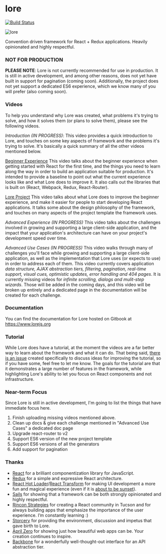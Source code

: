 # lore

[![Build Status][circle-image]][circle-url]

![lore](https://cloud.githubusercontent.com/assets/5898306/13093056/654b5c76-d4c0-11e5-8968-643aae655030.png)


Convention driven framework for React + Redux applications. Heavily opinionated and highly respectful.

### NOT FOR PRODUCTION
**PLEASE NOTE**: Lore is not currently recommended for use in production. It is still in active development, and 
among other reasons, does not yet have built in support for pagination (coming soon). Additionally, the project does not 
yet support a dedicated ES6 experience, which we know many of you will prefer (also coming soon).

### Videos

To help you understand why Lore was created, what problems it's trying to solve, and how it solves them (or plans to 
solve them), please see the following videos.

*Introduction (IN PROGRESS)*:
This video provides a quick introduction to Lore, and touches on some key aspects of framework and the problems it's
trying to solve. It's basically a quick summary of all the other videos mentioned below.

[Beginner Experience](https://drive.google.com/open?id=0B0wmusAX_7BwRXBzVlQ1WXZZa3c)
This video talks about the beginner experience when getting started with React for the first time, and the things you 
need to learn along the way in order to build an application suitable for production. It's intended to provide a baseline
to point out  what the current experience looks like and what Lore does to improve it. It also calls out the libraries 
that is built on (React, Webpack, Redux, React-Router).

[Lore Project](https://drive.google.com/open?id=0B0wmusAX_7BwOVNLUjBWQ0Y5UFU)
This video talks about what Lore does to improve the beginner experience, and make it easier for people to start
developing React applications. It talks some about the design philosophy of the framework, and touches on many aspects
of the project template the framework uses.

*Advanced Experience (IN PROGRESS)*
This video talks about the challenges involved in growing and supporting a large client-side application, and the 
impact that your application's architecture can have on your project's development speed over time.

*Advanced Use Cases (IN PROGRESS)*
This video walks through many of challenges you'll face while growing and supporting a large client-side application, 
as well as the implementation that Lore uses (or expects to use) in order to address each of them. This video currently 
covers application *data structure, AJAX abstraction tiers, filtering, pagination, real-time support, visual cues, 
optimistic updates, error handling and 404 pages*. It is currently missing videos for *infinite scrolling, dialogs and 
mulit-step wizards*. Those will be added in the coming days, and this video will be broken up entirely and a dedicated 
page in the documentation will be created for each challenge.
  

### Documentation

You can find the documentation for Lore hosted on Gitbook at https://www.lorejs.org

### Tutorial

While Lore does have a tutorial, at the moment the videos are a far better way to learn about the framework and what it
can do. That being said, [there is an issue](https://github.com/lore/lore/issues/90) created specifically to discuss 
ideas for improving the tutorial, so if you have some, feel free to let me know. The goals for the tutorial are that 
it demonstrates a large number of features in the framework, while highlighting Lore's ability to let you focus on 
React components and not infrastructure. 


### Near-term Focus

Since Lore is still in active development, I'm going to list the things that have immediate focus here.

1. Finish uploading missing videos mentioned above.
2. Clean up docs & give each challenge mentioned in "Advanced Use Cases" a dedicated doc page
3. Upgrade react-router to v2
4. Support ES6 version of the new project template
5. Support ES6 versions of all the generators
6. Add support for pagination


### Thanks
* [React](https://github.com/facebook/react) for a brilliant componentization library for JavaScript.
* [Redux](https://github.com/reactjs/redux) for a simple and expressive React architecture.  
* [React Hot Loader](https://github.com/gaearon/react-hot-loader)/[React Transform](https://github.com/gaearon/react-transform-boilerplate) 
for making UI development a more fun and magical experience (even if it is [about to be sunset](https://medium.com/@dan_abramov/hot-reloading-in-react-1140438583bf)).
* [Sails](https://github.com/balderdashy/sails) for showing that a framework can be both strongly opinionated and highly respectful.
* [Rincon Strategies](http://www.rinconstrategies.io) for creating a React community in Tucson and for always building 
apps that emphasize the importance of the user experience. I’m constantly learning :)
* [Storcery](http://storcery.io) for providing the environment, discussion and impetus that gave birth to Lore.
* [April Zero](http://aprilzero.com) for showing just how beautiful web apps can be.  Your creation continues to inspire.
* [Backbone](https://github.com/jashkenas/backbone) for a wonderfully well-thought-out interface for an API abstraction tier.


[circle-url]: https://circleci.com/gh/lore/lore
[circle-image]: https://circleci.com/gh/lore/lore.svg?style=shield&circle-token=6ef9571387d0e08d802f6769026fcf91fc30459f
